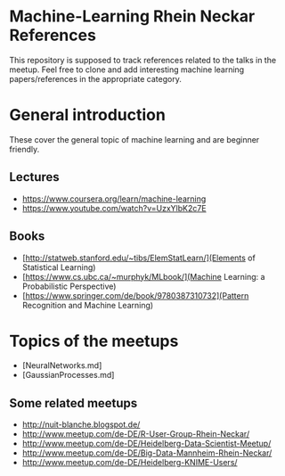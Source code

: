 # Machine-Learning Rhein Neckar References

This repository is supposed to track references related to the talks in the meetup. Feel free to clone and add interesting machine learning papers/references in the appropriate category.

# General introduction

These cover the general topic of machine learning and are beginner friendly.

## Lectures

- https://www.coursera.org/learn/machine-learning
- https://www.youtube.com/watch?v=UzxYlbK2c7E

## Books

- [http://statweb.stanford.edu/~tibs/ElemStatLearn/](Elements of Statistical Learning)
- [https://www.cs.ubc.ca/~murphyk/MLbook/](Machine Learning: a Probabilistic Perspective)
- [https://www.springer.com/de/book/9780387310732](Pattern Recognition and Machine Learning)

# Topics of the meetups
- [NeuralNetworks.md]
- [GaussianProcesses.md]

## Some related meetups

- http://nuit-blanche.blogspot.de/
- http://www.meetup.com/de-DE/R-User-Group-Rhein-Neckar/
- http://www.meetup.com/de-DE/Heidelberg-Data-Scientist-Meetup/
- http://www.meetup.com/de-DE/Big-Data-Mannheim-Rhein-Neckar/
- http://www.meetup.com/de-DE/Heidelberg-KNIME-Users/